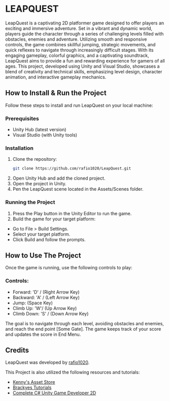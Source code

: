 
# LEAPQUEST

LeapQuest is a captivating 2D platformer game designed to offer players an exciting and immersive adventure. Set in a vibrant and dynamic world, players guide the character through a series of challenging levels filled with obstacles, enemies and adventure. Utilizing smooth and responsive controls, the game combines skillful jumping, strategic movements, and quick reflexes to navigate through increasingly difficult stages. With its engaging gameplay, colorful graphics, and a captivating soundtrack, LeapQuest aims to provide a fun and rewarding experience for gamers of all ages. This project, developed using Unity and Visual Studio, showcases a blend of creativity and technical skills, emphasizing level design, character animation, and interactive gameplay mechanics.


## How to Install & Run the Project
Follow these steps to install and run LeapQuest on your local machine:
### Prerequisites
- Unity Hub (latest version)
- Visual Studio (with Unity tools)
### Installation 
1. Clone the repository:
   ```bash
   git clone https://github.com/rafio1020/LeapQuest.git
   ```
2. Open Unity Hub and add the cloned project.
3. Open the project in Unity.
4. Pen the LeapQuest scene located in the Assets/Scenes folder.
### Running the Project
1. Press the Play button in the Unity Editor to run the game.
2. Build the game for your target platform:
+ Go to File > Build Settings.
+ Select your target platform.
+ Click Build and follow the prompts.


## How to Use The Project
Once the game is running, use the following controls to play:

### Controls:
- Forward: 'D' / (Right Arrow Key)
- Backward: 'A' / (Left Arrow Key)
- Jump: (Space Key)
- Climb Up: 'W'/ (Up Arrow Key)
- Climb Down: 'S' / (Down Arrow Key)

The goal is to navigate through each level, avoiding obstacles and enemies, and reach the end point [Some Gate]. The game keeps track of your score and updates the score in End Menu.
## Credits
LeapQuest was developed by [rafio1020](https://github.com/rafio1020).


This Project is also utilized the following resources and tutorials:
- [Kenny's Asset Store](https://kenney.nl/)
- [Brackyes Tutorials](https://www.youtube.com/channel/UCYbK_tjZ2OrIZFBvU6CCMiA/)
- [Complete C# Unity Game Developer 2D](https://www.udemy.com/course/unitycourse/?couponCode=LETSLEARNNOWPP)
